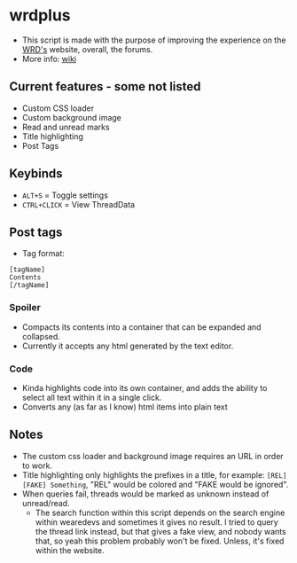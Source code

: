 # wrdplus
* This script is made with the purpose of improving the experience on the [WRD's](wearedevs.net) website, overall, the forums.
* More info: [wiki](wiki)
## Current features - some not listed
* Custom CSS loader
* Custom background image
* Read and unread marks
* Title highlighting
* Post Tags

## Keybinds
* ``ALT+S`` = Toggle settings
* ``CTRL+CLICK`` = View ThreadData

## Post tags
* Tag format:
```
[tagName]
Contents
[/tagName]
```
### Spoiler
* Compacts its contents into a container that can be expanded and collapsed.
* Currently it accepts any html generated by the text editor.

### Code
* Kinda highlights code into its own container, and adds the ability to select all text within it in a single click.
* Converts any (as far as I know) html items into plain text

## Notes
* The custom css loader and background image requires an URL in order to work.
* Title highlighting only highlights the prefixes in a title, for example: ``[REL][FAKE] Something``, "REL" would be colored and "FAKE would be ignored".
* When queries fail, threads would be marked as unknown instead of unread/read.
  * The search function within this script depends on the search engine within wearedevs and sometimes it gives no result. I tried to query the thread link instead, but that gives a fake view, and nobody wants that, so yeah this problem probably won't be fixed. Unless, it's fixed within the website.
